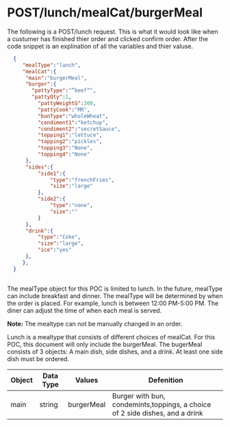 # POST/lunch/mealCat/burgerMeal

The following is a POST/lunch request. 
This is what it would look like when a custumer has finished thier order and clicked confirm order.
After the code snippet is an explination of all the variables and thier valuse.


``` JSON
  {
     "mealType":"lunch",
     "mealCat":{
  	  "main":"burgerMeal",
  	  "burger":{
        "pattyType":"”beef”",
        "pattyQty":1,
     	  "pattyWeightG":300,
     	  "pattyCook":"MR",
     	  "bunType":"wholeWheat",
     	  "condiment1":"ketchup",
     	  "condiment2":"secretSauce",
     	  "topping1":"lettuce",
     	  "topping2":"pickles",
     	  "topping3":"None",
     	  "topping4":"None"
  	  },
  	  "sides":{
     	  "side1":{
        	  "type":"frenchFries",
        	  "size":"large"
     	  },
     	  "side2":{
        	  "type":"none",
        	  "size":""
     	  }
  	  },
  	  "drink":{
     	  "type":"Coke",
     	  "size":"large",
     	  "ice":"yes"
  	  },
     },
  }
  
```


The mealType object for this POC is limited to lunch. In the future, mealType can include breakfast and dinner. 
The mealType will be determined by when the order is placed. For example, lunch is between 12:00 PM-5:00 PM. 
The diner can adjust the time of when each meal is served. 

**Note:** The mealtype can not be manually changed in an order.

Lunch is a mealtype that consists of different choices of mealCat. 
For this POC, this document will only include the burgerMeal. 
The bugerMeal consists of 3 objects: A main dish, side dishes, and a drink.
At least one side dish must be ordered.

| Object        | Data Type     | Values     | Defenition    |
| ------------- | ------------- | ---------- | ------------- |
| main          | string        | burgerMeal |Burger with bun, condemints,toppings, a choice of 2 side dishes, and a drink |


